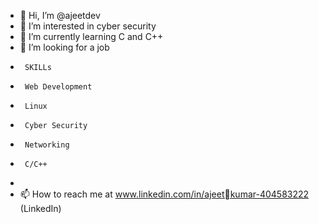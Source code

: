 - 👋 Hi, I’m @ajeetdev
- 👀 I’m interested in cyber security
- 🌱 I’m currently learning C and C++
- 💞️ I’m looking for a job
-      SKILLs
-      Web Development
-      Linux
-      Cyber Security
-      Networking
-      C/C++
-      
- 📫 How to reach me at www.linkedin.com/in/ajeetkumar-404583222 (LinkedIn)
<!---
ajeetdev/ajeetdev is a ✨ special ✨ repository because its `README.md` (this file) appears on your GitHub profile.
You can click the Preview link to take a look at your changes.
--->
